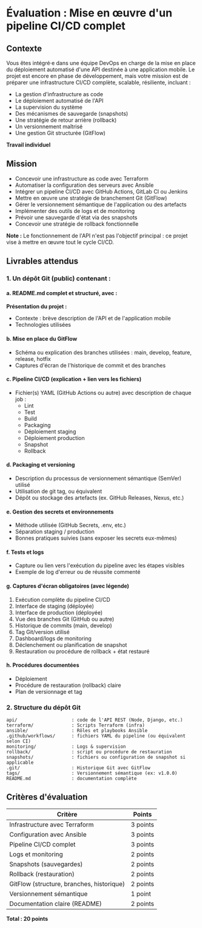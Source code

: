 # Évaluation : Mise en œuvre d'un pipeline CI/CD complet

## Contexte

Vous êtes intégré·e dans une équipe DevOps en charge de la mise en place du déploiement automatisé d'une API destinée à une application mobile. Le projet est encore en phase de développement, mais votre mission est de préparer une infrastructure CI/CD complète, scalable, résiliente, incluant :

- La gestion d'infrastructure as code
- Le déploiement automatisé de l'API
- La supervision du système
- Des mécanismes de sauvegarde (snapshots)
- Une stratégie de retour arrière (rollback)
- Un versionnement maîtrisé
- Une gestion Git structurée (GitFlow)

**Travail individuel**

## Mission

- Concevoir une infrastructure as code avec Terraform
- Automatiser la configuration des serveurs avec Ansible
- Intégrer un pipeline CI/CD avec GitHub Actions, GitLab CI ou Jenkins
- Mettre en œuvre une stratégie de branchement Git (GitFlow)
- Gérer le versionnement sémantique de l'application ou des artefacts
- Implémenter des outils de logs et de monitoring
- Prévoir une sauvegarde d'état via des snapshots
- Concevoir une stratégie de rollback fonctionnelle

**Note :** Le fonctionnement de l'API n'est pas l'objectif principal : ce projet vise à mettre en œuvre tout le cycle CI/CD.

## Livrables attendus

### 1. Un dépôt Git (public) contenant :

#### a. README.md complet et structuré, avec :

**Présentation du projet :**
- Contexte : brève description de l'API et de l'application mobile
- Technologies utilisées

#### b. Mise en place du GitFlow

- Schéma ou explication des branches utilisées : main, develop, feature, release, hotfix
- Captures d'écran de l'historique de commit et des branches

#### c. Pipeline CI/CD (explication + lien vers les fichiers)

- Fichier(s) YAML (GitHub Actions ou autre) avec description de chaque job :
  - Lint
  - Test
  - Build
  - Packaging
  - Déploiement staging
  - Déploiement production
  - Snapshot
  - Rollback

#### d. Packaging et versioning

- Description du processus de versionnement sémantique (SemVer) utilisé
- Utilisation de git tag, ou équivalent
- Dépôt ou stockage des artefacts (ex. GitHub Releases, Nexus, etc.)

#### e. Gestion des secrets et environnements

- Méthode utilisée (GitHub Secrets, .env, etc.)
- Séparation staging / production
- Bonnes pratiques suivies (sans exposer les secrets eux-mêmes)

#### f. Tests et logs

- Capture ou lien vers l'exécution du pipeline avec les étapes visibles
- Exemple de log d'erreur ou de réussite commenté

#### g. Captures d'écran obligatoires (avec légende)

1. Exécution complète du pipeline CI/CD
2. Interface de staging (déployée)
3. Interface de production (déployée)
4. Vue des branches Git (GitHub ou autre)
5. Historique de commits (main, develop)
6. Tag Git/version utilisé
7. Dashboard/logs de monitoring
8. Déclenchement ou planification de snapshot
9. Restauration ou procédure de rollback + état restauré

#### h. Procédures documentées

- Déploiement
- Procédure de restauration (rollback) claire
- Plan de versionnage et tag

### 2. Structure du dépôt Git

```
api/                    : code de l'API REST (Node, Django, etc.)
terraform/              : Scripts Terraform (infra)
ansible/                : Rôles et playbooks Ansible
.github/workflows/      : fichiers YAML du pipeline (ou équivalent selon CI)
monitoring/             : Logs & supervision
rollback/               : script ou procédure de restauration
snapshots/              : fichiers ou configuration de snapshot si applicable
.git/                   : Historique Git avec GitFlow
tags/                   : Versionnement sémantique (ex: v1.0.0)
README.md               : documentation complète
```

## Critères d'évaluation

| Critère | Points |
|---------|--------|
| Infrastructure avec Terraform | 3 points |
| Configuration avec Ansible | 3 points |
| Pipeline CI/CD complet | 3 points |
| Logs et monitoring | 2 points |
| Snapshots (sauvegardes) | 2 points |
| Rollback (restauration) | 2 points |
| GitFlow (structure, branches, historique) | 2 points |
| Versionnement sémantique | 1 point |
| Documentation claire (README) | 2 points |

**Total : 20 points**
